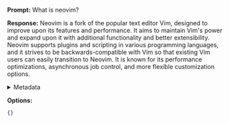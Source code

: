 **Prompt:**
What is neovim?

**Response:**
Neovim is a fork of the popular text editor Vim, designed to improve upon its features and performance. It aims to maintain Vim's power and expand upon it with additional functionality and better extensibility. Neovim supports plugins and scripting in various programming languages, and it strives to be backwards-compatible with Vim so that existing Vim users can easily transition to Neovim. It is known for its performance optimizations, asynchronous job control, and more flexible customization options.

<details><summary>Metadata</summary>

- Duration: 5260 ms
- Datetime: 2023-09-04T14:40:53.932519
- Model: gpt-3.5-turbo-0613

</details>

**Options:**
```json
{}
```

